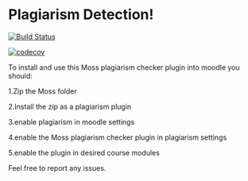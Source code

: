 # Plagiarism Detection!
[![Build Status](https://travis-ci.com/Betessa/Devo-Onions.svg?branch=master)](https://travis-ci.com/Betessa/Devo-Onions)

[![codecov](https://codecov.io/gh/Betessa/Devo-Onions/branch/master/graph/badge.svg)](https://codecov.io/gh/Betessa/Devo-Onions)

To install and use this Moss plagiarism checker plugin into moodle you should:

1.Zip the Moss folder 

2.Install the zip as a plagiarism plugin

3.enable plagiarism in moodle settings

4.enable the Moss plagiarism checker plugin in plagiarism settings

5.enable the plugin in desired course modules

Feel free to report any issues.

